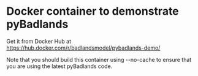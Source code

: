 # Docker container to demonstrate pyBadlands

Get it from Docker Hub at https://hub.docker.com/r/badlandsmodel/pybadlands-demo/

Note that you should build this container using --no-cache to ensure that you are using the latest pyBadlands code.

